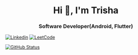 
<p align="center">
<h1 align="center">Hi 👋, I'm Trisha</h1>
<h3 align="center">Software Developer(Android, Flutter)</h3>

<a href="https://www.linkedin.com/in/trisha-dubey-802b79157"><img alt="Linkedin" src="https://img.shields.io/badge/LinkedIn-%230077B5.svg?logo=linkedin&logoColor=white"/></a>
<a href="https://leetcode.com/trishadubey39"><img alt="LeetCode" src="https://img.shields.io/badge/LeetCode-%230077B5.svg?logo=leetcode"/></a> </br>

<a href="https://github.com/trishadubey39"><img alt="GitHub Status" src="https://github-readme-stats.vercel.app/api?username=trishadubey39&hide=contribs&show_icons=true&include_all_commits=true&count_private=true"/></a></br>
</p>


